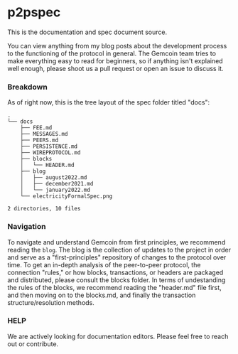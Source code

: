 # p2pspec

This is the documentation and spec document source.

You can view anything from my blog posts about the development process to the functioning of the protocol in general. The Gemcoin team tries to make everything easy to read for beginners, so if anything isn't explained well enough, please shoot us a pull request or open an issue to discuss it.

### Breakdown

As of right now, this is the tree layout of the spec folder titled "docs":

```
.
└── docs
    ├── FEE.md
    ├── MESSAGES.md
    ├── PEERS.md
    ├── PERSISTENCE.md
    ├── WIREPROTOCOL.md
    ├── blocks
    │   └── HEADER.md
    ├── blog
    │   ├── august2022.md
    │   ├── december2021.md
    │   └── january2022.md
    └── electricityFormalSpec.png

2 directories, 10 files

```

### Navigation

To navigate and understand Gemcoin from first principles, we recommend reading the ```blog```. The blog is the collection of updates to the project in order and serve as a "first-principles" repository of changes to the protocol over time. To get an in-depth analysis of the peer-to-peer protocol, the connection "rules," or how blocks, transactions, or headers are packaged and distributed, please consult the blocks folder. In terms of undestanding the rules of the blocks, we recommend reading the "header.md" file first, and then moving on to the blocks.md, and finally the transaction structure/resolution methods.

### HELP

We are actively looking for documentation editors. Please feel free to reach out or contribute.
